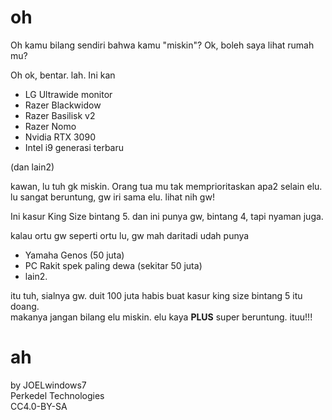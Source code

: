 # oh
Oh kamu bilang sendiri bahwa kamu "miskin"? Ok, boleh saya lihat rumah mu?

Oh ok, bentar. lah. Ini kan
- LG Ultrawide monitor
- Razer Blackwidow
- Razer Basilisk v2
- Razer Nomo
- Nvidia RTX 3090
- Intel i9 generasi terbaru

(dan lain2)

kawan, lu tuh gk miskin. Orang tua mu tak memprioritaskan apa2 selain elu.  
lu sangat beruntung, gw iri sama elu. lihat nih gw!

Ini kasur King Size bintang 5. dan ini punya gw, bintang 4, tapi nyaman juga.

kalau ortu gw seperti ortu lu, gw mah daritadi udah punya
- Yamaha Genos (50 juta)
- PC Rakit spek paling dewa (sekitar 50 juta)
- lain2.

itu tuh, sialnya gw. duit 100 juta habis buat kasur king size bintang 5 itu doang.  
makanya jangan bilang elu miskin. elu kaya **PLUS** super beruntung. ituu!!!

# ah
by JOELwindows7  
Perkedel Technologies  
CC4.0-BY-SA
